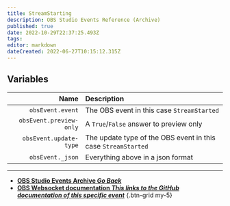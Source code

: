 ```yaml
---
title: StreamStarting
description: OBS Studio Events Reference (Archive)
published: true
date: 2022-10-29T22:37:25.493Z
tags: 
editor: markdown
dateCreated: 2022-06-27T10:15:12.315Z
---
```


## Variables
Name | Description
----:|:------------
`obsEvent.event` | The OBS event in this case `StreamStarted`
`obsEvent.preview-only` | A `True`/`False` answer to preview only
`obsEvent.update-type` | The update type of the OBS event in this case `StreamStarted`
`obsEvent._json` | Everything above in a json format

---

- [<i class="mdi mdi-chevron-left"></i>**OBS Studio Events Archive *Go Back***](/Broadcasters/OBS/Archive/Events)
- [<i class="mdi mdi-github"></i> **OBS Websocket documentation *This links to the GitHub documentation of this specific event***](https://github.com/obsproject/obs-websocket/blob/4.x-current/docs/generated/protocol.md#streamstarted)
{.btn-grid my-5}

